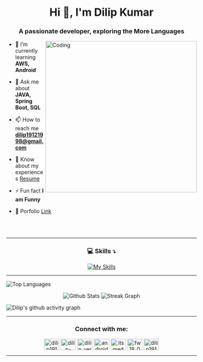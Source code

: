 <h1 align="center">Hi 👋, I'm Dilip Kumar</h1>
<h3 text align="center">A passionate developer, exploring the More Languages</h3>
<img img align="right" alt="Coding" width="400" src="https://cdn.dribbble.com/users/1162077/screenshots/3848914/programmer.gif">

- 🌱 I’m currently learning **AWS, Android**

- 💬 Ask me about **JAVA, Spring Boot, SQL**

- 📫 How to reach me **dilip19121998@gmail.com**

- 📄 Know about my experiences [Resume](https://drive.google.com/file/d/1i8Xvx8QvIRh_KTV0z3btmkt7B4lPBdve/view?usp=sharing)

- ⚡ Fun fact **I am Funny**

- 📑 Porfolio [Link](https://itsmedudes.github.io/)
 <br/>
 <br/>
 <hr/>
 <h3 align="center">💻 Skills ⤵</h3>

<p align="center">
  <a href="https://skillicons.dev" align="center">
    <img
      src="https://skillicons.dev/icons?i=html,css,js,bootstrap,github,java,spring,maven,hibernate,mysql&theme=light"
      alt="My Skills"
    />
  </a>
</p>
 <hr/>
 
![Top Languages](https://github-readme-stats.vercel.app/api/top-langs/?username=itsmedudes&theme=chartreuse-dark)

<div align="center">
  <img src="https://github-readme-stats.vercel.app/api?username=itsmedudes&theme=react&hide_border=false&include_all_commits=true&count_private=true" alt="Github Stats" />
  <img src="https://github-readme-streak-stats.herokuapp.com/?user=itsmedudes&theme=react&hide_border=false&include_all_commits=true&count_private=true" alt="Streak Graph" />

</div>

![Dilip's github activity graph](https://activity-graph.herokuapp.com/graph?username=itsmedudes&theme=react)

<hr/>
<h3 align="center">Connect with me:</h3>
<p align="center">
<a href="https://twitter.com/dilip19121998" target="blank"><img align="center" src="https://raw.githubusercontent.com/rahuldkjain/github-profile-readme-generator/master/src/images/icons/Social/twitter.svg" alt="dilip19121998" height="30" width="40" /></a>
<a href="https://linkedin.com/in/dilip-kumar1912" target="blank"><img align="center" src="https://raw.githubusercontent.com/rahuldkjain/github-profile-readme-generator/master/src/images/icons/Social/linked-in-alt.svg" alt="dilip-kumar1912" height="30" width="40" /></a>
<a href="https://instagram.com/dilip_verma19" target="blank"><img align="center" src="https://raw.githubusercontent.com/rahuldkjain/github-profile-readme-generator/master/src/images/icons/Social/instagram.svg" alt="dilip_verma19" height="30" width="40" /></a>
<a href="https://www.youtube.com/c/androidbate" target="blank"><img align="center" src="https://raw.githubusercontent.com/rahuldkjain/github-profile-readme-generator/master/src/images/icons/Social/youtube.svg" alt="androidbate" height="30" width="40" /></a>
<a href="https://www.codechef.com/users/itsmedudes" target="_blank"><img align="center" src="https://cdn.jsdelivr.net/npm/simple-icons@3.1.0/icons/codechef.svg" alt="itsmedudes" height="30" width="40" /></a>
<a href="https://www.hackerrank.com/fw18_0373" target="blank"><img align="center" src="https://raw.githubusercontent.com/rahuldkjain/github-profile-readme-generator/master/src/images/icons/Social/hackerrank.svg" alt="fw18_0373" height="30" width="40" /></a>
<a href="https://www.leetcode.com/dilip1912" target="blank"><img align="center" src="https://raw.githubusercontent.com/rahuldkjain/github-profile-readme-generator/master/src/images/icons/Social/leet-code.svg" alt="dilip1912" height="30" width="40" /></a>
</p>
<hr/>
